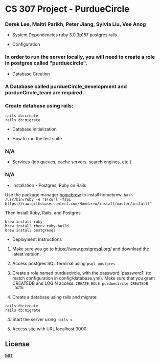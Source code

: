 # CS 307 Project - PurdueCircle
### Derek Lee, Maitri Parikh, Peter Jiang, Sylvia Liu, Vee Anog

* System Dependencies
    ruby 3.0.3p157
    postgres
    rails

* Configuration
### In order to run the server locally, you will need to create a role in postgres called "purduecircle".

* Database Creation
### A Database called purdueCircle_development and purdueCircle_team are required.

### Create database using rails:
```
rails db:create
rails db:migrate
```

* Database initialization

* How to run the test suite
### N/A

* Services (job queues, cache servers, search engines, etc.)
### N/A

* Installation - Postgres, Ruby on Rails

Use the package manager [homebrew](https://brew.sh) to install homebrew.
```bash /usr/bin/ruby -e "$(curl -fsSL https://raw.githubusercontent.com/Homebrew/install/master/install)"```

Then install Ruby, Rails, and Postgres
```
brew install ruby
brew install rbenv ruby-build
brew install postgresql
```

* Deployment Instructions

1) Make sure you go to https://www.postgresql.org/ and download the latest version.

2) Access postgres SQL terminal using 
```psql postgres```

3) Create a role named purduecircle, with the password 'password1' (to match configuration in config/database.yml). Make sure that you grant CREATEDB and LOGIN access.
```CREATE ROLE purduecircle CREATEDB LOGIN```

4) Create a database using rails and migrate:
```
rails db:create
rails db:migrate
```

4) Start the server using
```rails s```

5) Access site with URL localhost:3000

## License
[MIT](https://choosealicense.com/licenses/mit/)
